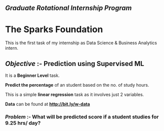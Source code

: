 ## ***Graduate Rotational Internship Program***
# **The Sparks Foundation**

This is the first task of my internship as Data Science & Business Analytics intern.
## ***Objective*** :- Prediction using Supervised ML
It is a **Beginner Level** task.

**Predict the percentage** of an student based on the no. of study hours.

This is a simple **linear regression** task as it involves just 2 variables.

**Data** can be found at **http://bit.ly/w-data**

### ***Problem*** :- What will be predicted score if a student studies for 9.25 hrs/ day?
